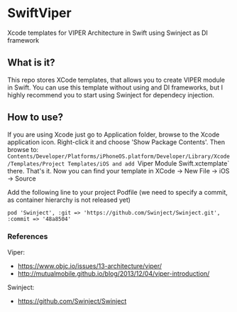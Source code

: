# SwiftViper
Xcode templates for VIPER Architecture in Swift using Swinject as DI framework

## What is it? ##
This repo stores XCode templates, that allows you to create VIPER module in Swift. You can use this template without using and DI frameworks, but I highly recommend you to start using Swinject for dependecy injection.

## How to use? ##
If you are using Xcode just go to Application folder, browse to the Xcode application icon. Right-click it and choose 'Show Package Contents'. Then browse to: `Contents/Developer/Platforms/iPhoneOS.platform/Developer/Library/Xcode/Templates/Project Templates/iOS and add `Viper Module Swift.xctemplate` there. That's it. Now you can find your template in XCode -> New File -> iOS -> Source

Add the following line to your project Podfile (we need to specify a commit, as container hierarchy is not released yet)

```
pod 'Swinject', :git => 'https://github.com/Swinject/Swinject.git', :commit => '48a8504'
```

### References ###
Viper: 
 - https://www.objc.io/issues/13-architecture/viper/
 - http://mutualmobile.github.io/blog/2013/12/04/viper-introduction/

Swinject:
 - https://github.com/Swinject/Swinject
